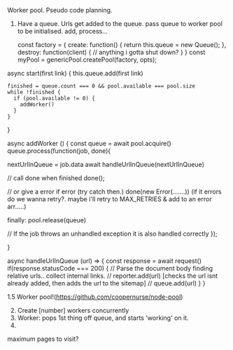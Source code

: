Worker pool. Pseudo code planning.

1. Have a queue. Urls get added to the queue. pass queue to worker pool to be initialised.
   add, process...

   const factory = {
   create: function() {
   return this.queue = new Queue();
   },
   destroy: function(client) {
   // anything i gotta shut down?
   }
   }
   const myPool = genericPool.createPool(factory, opts);

async start(first link) {
this.queue.add(first link)

    finished = queue.count === 0 && pool.available === pool.size
    while !finished {
      if (pool.available != 0) {
        addWorker()
      }
    }

}

async addWorker () {
const queue = await pool.acquire()
queue.process(function(job, done){

nextUrlInQueue = job.data
await handleUrlInQueue(nextUrlInQueue)

// call done when finished
done();

// or give a error if error (try catch then.)
done(new Error(.......)) (if it errors do we wanna retry?. maybe i'll retry to MAX_RETRIES & add to an error arr.....)

finally:
pool.release(queue)

// If the job throws an unhandled exception it is also handled correctly
});

}

async handleUrlInQueue (url) => {
const response = await request()
if(response.statusCode === 200) {
// Parse the document body finding relative urls.. collect internal links.
// reporter.add(url) [checks the url isnt already added, then adds the url to the sitemap]
// queue.add(url)
}
}

1.5 Worker pool!(https://github.com/coopernurse/node-pool)

2. Create [number] workers concurrently
3. Worker: pops 1st thing off queue, and starts 'working' on it.
4.

maximum pages to visit?
